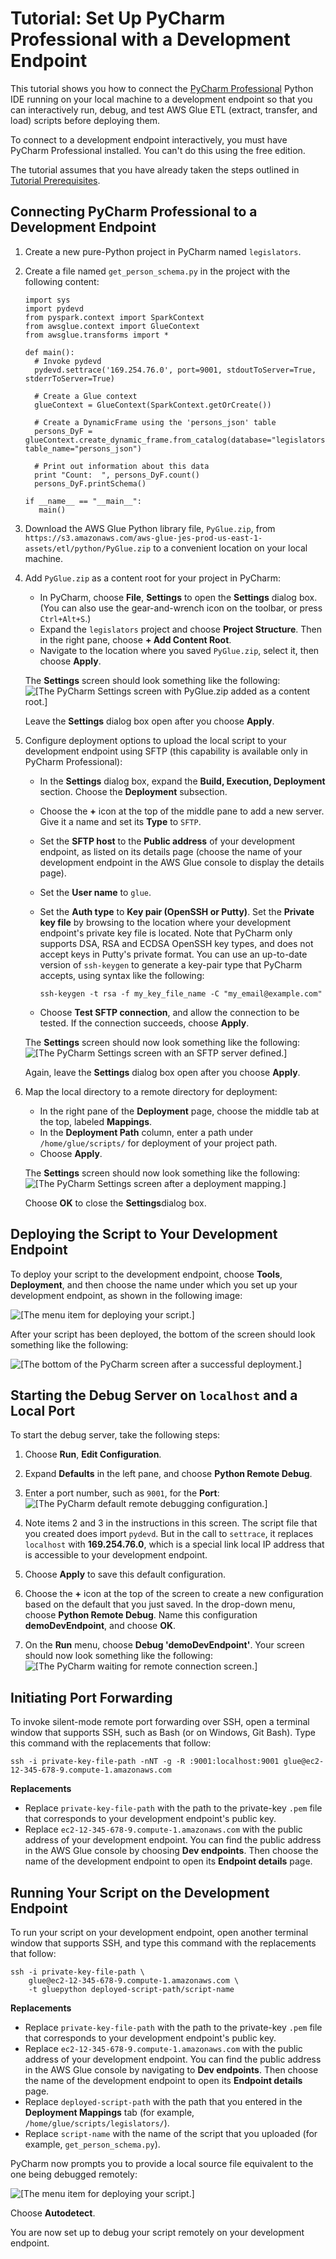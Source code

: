 # Tutorial: Set Up PyCharm Professional with a Development Endpoint<a name="dev-endpoint-tutorial-pycharm"></a>

This tutorial shows you how to connect the [PyCharm Professional](https://www.jetbrains.com/pycharm/) Python IDE running on your local machine to a development endpoint so that you can interactively run, debug, and test AWS Glue ETL \(extract, transfer, and load\) scripts before deploying them\.

To connect to a development endpoint interactively, you must have PyCharm Professional installed\. You can't do this using the free edition\.

The tutorial assumes that you have already taken the steps outlined in [Tutorial Prerequisites](dev-endpoint-tutorial-prerequisites.md)\.

## Connecting PyCharm Professional to a Development Endpoint<a name="dev-endpoint-tutorial-pycharm-connect"></a>

1. Create a new pure\-Python project in PyCharm named `legislators`\.

1. Create a file named `get_person_schema.py` in the project with the following content:

   ```
   import sys
   import pydevd
   from pyspark.context import SparkContext
   from awsglue.context import GlueContext
   from awsglue.transforms import *
   
   def main():
     # Invoke pydevd
     pydevd.settrace('169.254.76.0', port=9001, stdoutToServer=True, stderrToServer=True)
   
     # Create a Glue context
     glueContext = GlueContext(SparkContext.getOrCreate())
   
     # Create a DynamicFrame using the 'persons_json' table
     persons_DyF = glueContext.create_dynamic_frame.from_catalog(database="legislators", table_name="persons_json")
   
     # Print out information about this data
     print "Count:  ", persons_DyF.count()
     persons_DyF.printSchema()
   
   if __name__ == "__main__":
      main()
   ```

1. Download the AWS Glue Python library file, `PyGlue.zip`, from `https://s3.amazonaws.com/aws-glue-jes-prod-us-east-1-assets/etl/python/PyGlue.zip` to a convenient location on your local machine\.

1. Add `PyGlue.zip` as a content root for your project in PyCharm:
   + In PyCharm, choose **File**, **Settings** to open the **Settings** dialog box\. \(You can also use the gear\-and\-wrench icon on the toolbar, or press `Ctrl+Alt+S`\.\)
   + Expand the `legislators` project and choose **Project Structure**\. Then in the right pane, choose **\+ Add Content Root**\.
   + Navigate to the location where you saved `PyGlue.zip`, select it, then choose **Apply**\.

    The **Settings** screen should look something like the following:  
![\[The PyCharm Settings screen with PyGlue.zip added as a content root.\]](http://docs.aws.amazon.com/glue/latest/dg/images/PyCharm_AddContentRoot.png)

   Leave the **Settings** dialog box open after you choose **Apply**\.

1. Configure deployment options to upload the local script to your development endpoint using SFTP \(this capability is available only in PyCharm Professional\):
   + In the **Settings** dialog box, expand the **Build, Execution, Deployment** section\. Choose the **Deployment** subsection\.
   + Choose the **\+** icon at the top of the middle pane to add a new server\. Give it a name and set its **Type** to `SFTP`\.
   + Set the **SFTP host** to the **Public address** of your development endpoint, as listed on its details page \(choose the name of your development endpoint in the AWS Glue console to display the details page\)\.
   + Set the **User name** to `glue`\.
   + Set the **Auth type** to **Key pair \(OpenSSH or Putty\)**\. Set the **Private key file** by browsing to the location where your development endpoint's private key file is located\. Note that PyCharm only supports DSA, RSA and ECDSA OpenSSH key types, and does not accept keys in Putty's private format\. You can use an up\-to\-date version of `ssh-keygen` to generate a key\-pair type that PyCharm accepts, using syntax like the following:

     ```
     ssh-keygen -t rsa -f my_key_file_name -C "my_email@example.com"
     ```
   + Choose **Test SFTP connection**, and allow the connection to be tested\. If the connection succeeds, choose **Apply**\.

    The **Settings** screen should now look something like the following:  
![\[The PyCharm Settings screen with an SFTP server defined.\]](http://docs.aws.amazon.com/glue/latest/dg/images/PyCharm_SFTP.png)

   Again, leave the **Settings** dialog box open after you choose **Apply**\.

1. Map the local directory to a remote directory for deployment:
   + In the right pane of the **Deployment** page, choose the middle tab at the top, labeled **Mappings**\.
   + In the **Deployment Path** column, enter a path under `/home/glue/scripts/` for deployment of your project path\.
   + Choose **Apply**\.

    The **Settings** screen should now look something like the following:  
![\[The PyCharm Settings screen after a deployment mapping.\]](http://docs.aws.amazon.com/glue/latest/dg/images/PyCharm_Mapping.png)

   Choose **OK** to close the **Settings**dialog box\.

## Deploying the Script to Your Development Endpoint<a name="dev-endpoint-tutorial-pycharm-deploy"></a>

To deploy your script to the development endpoint, choose **Tools**, **Deployment**, and then choose the name under which you set up your development endpoint, as shown in the following image:

![\[The menu item for deploying your script.\]](http://docs.aws.amazon.com/glue/latest/dg/images/PyCharm_Deploy.png)

After your script has been deployed, the bottom of the screen should look something like the following:

![\[The bottom of the PyCharm screen after a successful deployment.\]](http://docs.aws.amazon.com/glue/latest/dg/images/PyCharm_Deployed.png)

## Starting the Debug Server on `localhost` and a Local Port<a name="dev-endpoint-tutorial-pycharm-debug-server"></a>

To start the debug server, take the following steps:

1. Choose **Run**, **Edit Configuration**\.

1. Expand **Defaults** in the left pane, and choose **Python Remote Debug**\.

1. Enter a port number, such as `9001`, for the **Port**:  
![\[The PyCharm default remote debugging configuration.\]](http://docs.aws.amazon.com/glue/latest/dg/images/PyCharm_DebugServer.png)

1. Note items 2 and 3 in the instructions in this screen\. The script file that you created does import `pydevd`\. But in the call to `settrace`, it replaces `localhost` with **169\.254\.76\.0**, which is a special link local IP address that is accessible to your development endpoint\.

1. Choose **Apply** to save this default configuration\.

1. Choose the **\+** icon at the top of the screen to create a new configuration based on the default that you just saved\. In the drop\-down menu, choose **Python Remote Debug**\. Name this configuration **demoDevEndpoint**, and choose **OK**\.

1. On the **Run** menu, choose **Debug 'demoDevEndpoint'**\. Your screen should now look something like the following:  
![\[The PyCharm waiting for remote connection screen.\]](http://docs.aws.amazon.com/glue/latest/dg/images/PyCharm_Waiting.png)

## Initiating Port Forwarding<a name="dev-endpoint-tutorial-pycharm-debug-port-forward"></a>

To invoke silent\-mode remote port forwarding over SSH, open a terminal window that supports SSH, such as Bash \(or on Windows, Git Bash\)\. Type this command with the replacements that follow:

```
ssh -i private-key-file-path -nNT -g -R :9001:localhost:9001 glue@ec2-12-345-678-9.compute-1.amazonaws.com
```

**Replacements**
+ Replace `private-key-file-path` with the path to the private\-key `.pem` file that corresponds to your development endpoint's public key\.
+ Replace `ec2-12-345-678-9.compute-1.amazonaws.com` with the public address of your development endpoint\. You can find the public address in the AWS Glue console by choosing **Dev endpoints**\. Then choose the name of the development endpoint to open its **Endpoint details** page\.

## Running Your Script on the Development Endpoint<a name="dev-endpoint-tutorial-pycharm-debug-run"></a>

To run your script on your development endpoint, open another terminal window that supports SSH, and type this command with the replacements that follow:

```
ssh -i private-key-file-path \
    glue@ec2-12-345-678-9.compute-1.amazonaws.com \
    -t gluepython deployed-script-path/script-name
```

**Replacements**
+ Replace `private-key-file-path` with the path to the private\-key `.pem` file that corresponds to your development endpoint's public key\.
+ Replace `ec2-12-345-678-9.compute-1.amazonaws.com` with the public address of your development endpoint\. You can find the public address in the AWS Glue console by navigating to **Dev endpoints**\. Then choose the name of the development endpoint to open its **Endpoint details** page\.
+ Replace `deployed-script-path` with the path that you entered in the **Deployment Mappings** tab \(for example, `/home/glue/scripts/legislators/`\)\.
+ Replace `script-name` with the name of the script that you uploaded \(for example, `get_person_schema.py`\)\.

PyCharm now prompts you to provide a local source file equivalent to the one being debugged remotely:

![\[The menu item for deploying your script.\]](http://docs.aws.amazon.com/glue/latest/dg/images/PyCharm_Autodetect.png)

Choose **Autodetect**\.

You are now set up to debug your script remotely on your development endpoint\.
